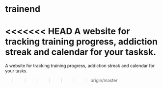 # trainend
<<<<<<< HEAD
A website for tracking training progress, addiction streak and calendar for your tasksk. 
=======
A website for tracking training progress, addiction streak and calendar for your tasks. 
>>>>>>> origin/master
